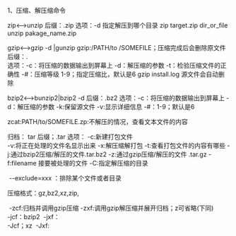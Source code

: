 
1、压缩、解压缩命令

zip<-->unzip
    后缀：.zip
    选项：-d 指定解压到哪个目录
    zip target.zip dir_or_file
    unzip pakage_name.zip    
    
gzip<-->gzip -d |gunzip
gzip:/PATH/to /SOMEFILE；压缩完成后会删除原文件
    后缀：.    
    选项：-c：将压缩的数据输出到屏幕上
              -d：解压缩的参数
              -t：检验压缩文件的正确性
              -#：压缩等级 1-9；指定压缩比，默认是6
     gzip install.log               源文件会自动删除

bzip2<-->bunzip2|bzip2 -d
    后缀：.bz2
    选项：-c：将压缩的数据输出到屏幕上
              -d：解压缩的参数
              -k:保留源文件
              -v:显示详细信息
              -#：1-9；默认是6
              
zcat:PATH/to/SOMEFILE.zp:不解压的情况，查看文本文件的内容

归档：
tar
    后缀；.tar
    选项：
    -c:新建打包文件    
    -v:将正在处理的文件名显示出来
    -x:解压缩解打包
    -t:查看打包文件的内容有哪些
    -j:通过bzip2压缩/解压的文件.tar.bz2
    -z:通过gzip压缩/解压的文件 .tar.gz
    -f:filename 接要被处理的文件
    -C:指定解压缩的目录

​     --exclude=xxx ：排除某个文件或者目录

压缩格式：gz,bz2,xz,zip,

​	-zcf:归档并调用gzip压缩
​	-zxf:调用gzip解压缩并展开归档；z可省略(下同)
​	
​	-jcf：bzip2
​	-jxf：
​	
​	-Jcf；xz
​	-Jxf: